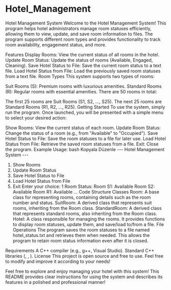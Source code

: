 # Hotel_Management
Hotel Management System
Welcome to the Hotel Management System! This program helps hotel administrators manage room statuses efficiently, allowing them to view, update, and save room information to files. The program supports different room types and provides functionality to track room availability, engagement status, and more.

Features
Display Rooms: View the current status of all rooms in the hotel.
Update Room Status: Update the status of rooms (Available, Engaged, Cleaning).
Save Hotel Status to File: Save the current room status to a text file.
Load Hotel Status from File: Load the previously saved room statuses from a text file.
Room Types
This system supports two types of rooms:

Suit Rooms (S): Premium rooms with luxurious amenities.
Standard Rooms (R): Regular rooms with essential amenities.
There are 50 rooms in total:

The first 25 rooms are Suit Rooms (S1, S2, ..., S25).
The next 25 rooms are Standard Rooms (R1, R2, ..., R25).
Getting Started
To use the system, simply run the program. Once launched, you will be presented with a simple menu to select your desired action:

Show Rooms: View the current status of each room.
Update Room Status: Change the status of a room (e.g., from "Available" to "Occupied").
Save Hotel Status to File: Save the room statuses to a file for later use.
Load Hotel Status from File: Retrieve the saved room statuses from a file.
Exit: Close the program.
Example Usage:
bash
Kopyala
Düzenle
 --- Hotel Management System ---
1. Show Rooms
2. Update Room Status
3. Save Hotel Status to File
4. Load Hotel Status from File
0. Exit
Enter your choice: 1
Room Status:
Room S1: Available
Room S2: Available
Room R1: Available
...
Code Structure
Classes
Room: A base class for representing rooms, containing details such as the room number and status.
SuitRoom: A derived class that represents suit rooms, inheriting from the Room class.
StandardRoom: A derived class that represents standard rooms, also inheriting from the Room class.
Hotel: A class responsible for managing the rooms. It provides functions to display room statuses, update them, and save/load to/from a file.
File Operations
The program saves the room statuses to a file named hotel_status.txt and retrieves them when needed. This allows the program to retain room status information even after it is closed.

Requirements
A C++ compiler (e.g., g++, Visual Studio).
Standard C++ libraries (<iostream>, <fstream>, <string>).
License
This project is open source and free to use. Feel free to modify and improve it according to your needs!

Feel free to explore and enjoy managing your hotel with this system!
This README provides clear instructions for using the system and describes its features in a polished and professional manner!
